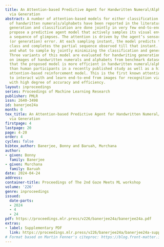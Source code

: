 ```yaml
---
title: An Attention-based Predictive Agent for Handwritten Numeral/Alphabet Recognition
  via Generation
abstract: A number of attention-based models for either classification or generation
  of handwritten numerals/alphabets have been reported in the literature. However,
  generation and classification are done jointly in very few end-to-end models. We
  propose a predictive agent model that actively samples its visual environment via
  a sequence of glimpses. The attention is driven by the agent’s sensory prediction
  (or generation) error. At each sampling instant, the model predicts the observation
  class and completes the partial sequence observed till that instant. It learns where
  and what to sample by jointly minimizing the classification and generation errors.
  Three variants of this model are evaluated for handwriting generation and recognition
  on images of handwritten numerals and alphabets from benchmark datasets. We show
  that the proposed model is more efficient in handwritten numeral/alphabet recognition
  than human participants in a recently published study as well as a highly-cited
  attention-based reinforcement model. This is the first known attention-based agent
  to interact with and learn end-to-end from images for recognition via generation,
  with high degree of accuracy and efficiency.
layout: inproceedings
series: Proceedings of Machine Learning Research
publisher: PMLR
issn: 2640-3498
id: banerjee24a
month: 0
tex_title: An Attention-based Predictive Agent for Handwritten Numeral/Alphabet Recognition
  via Generation
firstpage: 4
lastpage: 20
page: 4-20
order: 4
cycles: false
bibtex_author: Banerjee, Bonny and Baruah, Murchana
author:
- given: Bonny
  family: Banerjee
- given: Murchana
  family: Baruah
date: 2024-04-24
address:
container-title: Proceedings of The 2nd Gaze Meets ML workshop
volume: '226'
genre: inproceedings
issued:
  date-parts:
  - 2024
  - 4
  - 24
pdf: https://proceedings.mlr.press/v226/banerjee24a/banerjee24a.pdf
extras:
- label: Supplementary PDF
  link: https://proceedings.mlr.press/v226/banerjee24a/banerjee24a-supp.pdf
# Format based on Martin Fenner's citeproc: https://blog.front-matter.io/posts/citeproc-yaml-for-bibliographies/
---
```

